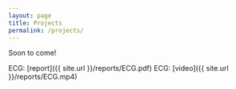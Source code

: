 ```yaml
---
layout: page
title: Projects
permalink: /projects/
---
```

Soon to come!

ECG: [report]({{ site.url }}/reports/ECG.pdf)
ECG: [video]({{ site.url }}/reports/ECG.mp4)
